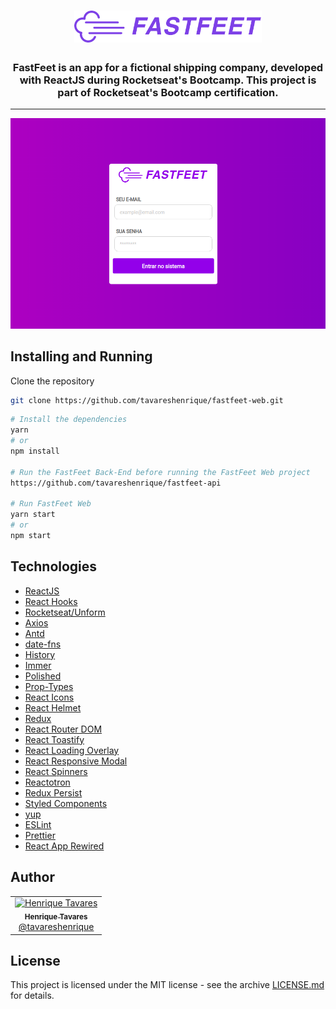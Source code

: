 <h1 align="center">
  <img alt="Fastfeet" title="Fastfeet" src="https://raw.githubusercontent.com/tavareshenrique/fastfeet-web/master/src/assets/fastfeet-logo%402x.png" width="300px" />
</h1>

<h3 align="center">
  FastFeet is an app for a fictional shipping company, developed with ReactJS during Rocketseat's Bootcamp. This project is part of Rocketseat's Bootcamp certification.
</h3>

---

![preview](./src/assets/preview.png)

## Installing and Running

Clone the repository

```bash
git clone https://github.com/tavareshenrique/fastfeet-web.git
```

```bash
# Install the dependencies
yarn
# or
npm install

# Run the FastFeet Back-End before running the FastFeet Web project
https://github.com/tavareshenrique/fastfeet-api

# Run FastFeet Web
yarn start
# or
npm start
```

## Technologies

- [ReactJS](https://pt-br.reactjs.org/)
- [React Hooks](https://pt-br.reactjs.org/docs/hooks-intro.html)
- [Rocketseat/Unform](https://github.com/Rocketseat/unform)
- [Axios](https://github.com/axios/axios)
- [Antd](https://ant.design/docs/react/introduce)
- [date-fns](https://date-fns.org/)
- [History](https://www.npmjs.com/package/history)
- [Immer](https://github.com/immerjs/immer)
- [Polished](https://github.com/styled-components/polished)
- [Prop-Types](https://www.npmjs.com/package/prop-types)
- [React Icons](https://react-icons.netlify.com/#/)
- [React Helmet](https://github.com/nfl/react-helmet)
- [Redux](https://redux.js.org/)
- [React Router DOM](https://reacttraining.com/react-router/web)
- [React Toastify](https://github.com/fkhadra/react-toastify)
- [React Loading Overlay](https://github.com/derrickpelletier/react-loading-overlay#readme)
- [React Responsive Modal](https://github.com/pradel/react-responsive-modal#readme)
- [React Spinners](https://github.com/davidhu2000/react-spinners)
- [Reactotron](https://github.com/infinitered/reactotron)
- [Redux Persist](https://github.com/rt2zz/redux-persist)
- [Styled Components](https://www.styled-components.com/)
- [yup](https://github.com/jquense/yup)
- [ESLint](https://eslint.org/)
- [Prettier](https://prettier.io/)
- [React App Rewired](https://github.com/timarney/react-app-rewired)

## Author

<table>
  <tr>
    <td align="center">
      <a href="http://github.com/tavareshenrique/">
        <img src="https://avatars1.githubusercontent.com/u/27022914?v=4" width="100px;" alt="Henrique Tavares"/>
        <br />
        <sub>
          <b>Henrique Tavares</b>
        </sub>
       </a>
       <br />
       <a href="https://github.com/tavareshenrique/FASTFEET-WEB/commits?author=tavareshenrique" title="Code">@tavareshenrique</a>
    </td>
  </tr>
</table>

## License

This project is licensed under the MIT license - see the archive [LICENSE.md](https://github.com/tavareshenrique/fastfeet-web/blob/master/LICENSE.md) for details.
